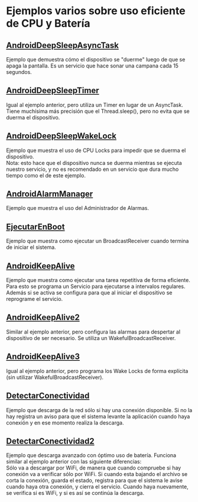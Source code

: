 Ejemplos varios sobre uso eficiente de CPU y Batería
====================================================

[AndroidDeepSleepAsyncTask](AndroidDeepSleepAsyncTask)
-----------
Ejemplo que demuestra cómo el dispositivo se "duerme" luego de que se apaga la pantalla. Es un servicio que hace sonar una campana cada 15 segundos.

[AndroidDeepSleepTimer](AndroidDeepSleepTimer)
-----------
Igual al ejemplo anterior, pero utiliza un Timer en lugar de un AsyncTask. Tiene muchísima más precisión que el Thread.sleep(), pero no evita que se duerma el dispositivo.

[AndroidDeepSleepWakeLock](AndroidDeepSleepWakeLock)
-----------
Ejemplo que muestra el uso de CPU Locks para impedir que se duerma el dispositivo.  
Nota: esto hace que el dispositivo nunca se duerma mientras se ejecuta nuestro servicio, y no es recomendado en un servicio que dura mucho tiempo como el de este ejemplo.

[AndroidAlarmManager](AndroidAlarmManager)
-----------
Ejemplo que muestra el uso del Administrador de Alarmas.

[EjecutarEnBoot](EjecutarEnBoot)
-----------
Ejemplo que muestra como ejecutar un BroadcastReceiver cuando termina de iniciar el sistema.

[AndroidKeepAlive](AndroidKeepAlive)
-----------
Ejemplo que muestra como ejecutar una tarea repetitiva de forma eficiente.
Para esto se programa un Servicio para ejecutarse a intervalos regulares.
Además si se activa se configura para que al iniciar el dispositivo se reprograme el servicio.

[AndroidKeepAlive2](AndroidKeepAlive2)
-----------
Similar al ejemplo anterior, pero configura las alarmas para despertar al dispositivo de ser necesario.
Se utiliza un WakefulBroadcastReceiver.

[AndroidKeepAlive3](AndroidKeepAlive3)
-----------
Igual al ejemplo anterior, pero programa los Wake Locks de forma explícita (sin utilizar WakefulBroadcastReceiver).

[DetectarConectividad](DetectarConectividad)
-----------
Ejemplo que descarga de la red sólo si hay una conexión disponible.
Si no la hay registra un aviso para que el sistema levante la aplicación cuando haya conexión y en ese momento realiza la descarga.

[DetectarConectividad2](DetectarConectividad2)
-----------
Ejemplo que descarga avanzado con óptimo uso de batería.
Funciona similar al ejemplo anterior con las siguiente diferencias:  
Sólo va a descargar por WiFi, de manera que cuando compruebe si hay conexión va a verificar sólo por WiFi.
Si cuando esta bajando el archivo se corta la conexión, guarda el estado, registra para que el sistema le avise cuando haya otra conexión, y cierra el servicio.
Cuando haya nuevamente, se verifica si es WiFi, y si es así se continúa la descarga.
